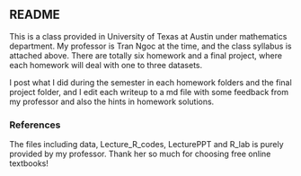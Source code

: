 ## README

This is a class provided in University of Texas at Austin under mathematics department. My professor is Tran Ngoc at the time, and the class syllabus is attached above. There are totally six homework and a final project, where each homework will deal with one to three datasets.

I post what I did during the semester in each homework folders and the final project folder, and I edit each writeup to a md file with some feedback from my professor and also the hints in homework solutions.

### References

The files including data, Lecture_R_codes, LecturePPT and R_lab is purely provided by my professor. Thank her so much for choosing free online textbooks!
